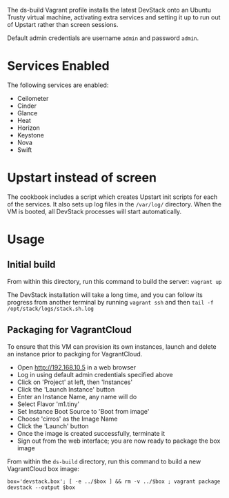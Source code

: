The ds-build Vagrant profile installs the latest DevStack onto an Ubuntu
Trusty virtual machine, activating extra services and setting it up to
run out of Upstart rather than screen sessions.

Default admin credentials are username `admin` and password `admin`.

# Services Enabled
The following services are enabled:

- Ceilometer
- Cinder
- Glance
- Heat
- Horizon
- Keystone
- Nova
- Swift

# Upstart instead of screen

The cookbook includes a script which creates Upstart init scripts for each of
the services.  It also sets up log files in the `/var/log/` directory.  When
the VM is booted, all DevStack processes will start automatically.

# Usage

## Initial build
From within this directory, run this command to build the server:
`vagrant up`

The DevStack installation will take a long time, and you can follow its
progress from another terminal by running `vagrant ssh` and then
`tail -f /opt/stack/logs/stack.sh.log`

## Packaging for VagrantCloud
To ensure that this VM can provision its own instances, launch and delete
an instance prior to packging for VagrantCloud.
- Open http://192.168.10.5 in a web browser 
- Log in using default admin credentials specified above
- Click on 'Project' at left, then 'Instances'
- Click the 'Launch Instance' button
- Enter an Instance Name, any name will do
- Select Flavor 'm1.tiny'
- Set Instance Boot Source to 'Boot from image'
- Choose 'cirros' as the Image Name
- Click the 'Launch' button
- Once the image is created successfully, terminate it
- Sign out from the web interface; you are now ready to package the box image

From within the `ds-build` directory, run this command to build a new
VagrantCloud box image:
```
box='devstack.box'; [ -e ../$box ] && rm -v ../$box ; vagrant package devstack --output $box
```

